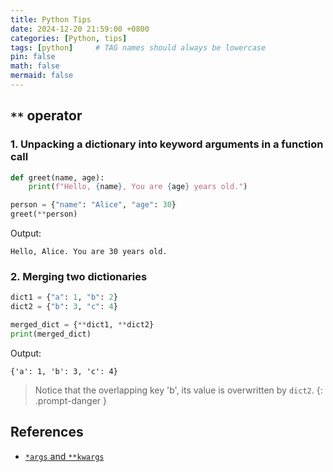 ```yaml
---
title: Python Tips
date: 2024-12-20 21:59:00 +0800
categories: [Python, tips]
tags: [python]     # TAG names should always be lowercase
pin: false
math: false
mermaid: false
---
```


## `**` operator

### 1. Unpacking a dictionary into keyword arguments in a function call

```python
def greet(name, age):
    print(f"Hello, {name}, You are {age} years old.")

person = {"name": "Alice", "age": 30}
greet(**person)
```

Output:

```
Hello, Alice. You are 30 years old.
```

### 2. Merging two dictionaries

```python
dict1 = {"a": 1, "b": 2}
dict2 = {"b": 3, "c": 4}

merged_dict = {**dict1, **dict2}
print(merged_dict)
```

Output:

```
{'a': 1, 'b': 3, 'c': 4}
```

> Notice that the overlapping key 'b', its value is overwritten by `dict2`.
{: .prompt-danger }

## References

- [`*args` and `**kwargs`](https://book.pythontips.com/en/latest/args_and_kwargs.html)
